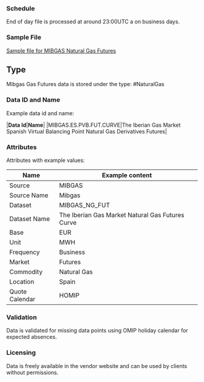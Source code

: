 ### Schedule

End of day file is processed at around 23:00UTC a on business days.

### Sample File

[Sample file for MIBGAS Natural Gas Futures](pathname:///file-samples/daily-price-pvb-19_12_2022.csv)

## Type

Mibgas Gas Futures data is stored under the type: #NaturalGas

### Data ID and Name

Example data id and name:

|**Data Id**|**Name**|
|MIBGAS.ES.PVB.FUT.CURVE|The Iberian Gas Market Spanish Virtual Balancing Point Natural Gas Derivatives Futures|

### Attributes

Attributes with example values:

|Name|Example content|
|-|-|
|Source|MIBGAS|
|Source Name|Mibgas|
|Dataset|MIBGAS_NG_FUT|
|Dataset Name|The Iberian Gas Market Natural Gas Futures Curve|
|Base|EUR|
|Unit|MWH|
|Frequency|Business|
|Market|Futures|
|Commodity|Natural Gas|
|Location|Spain|
|Quote Calendar|HOMIP|

### Validation

Data is validated for missing data points using OMIP holiday calendar for expected absences.

### Licensing

Data is freely available in the vendor website and can be used by clients without permissions.
